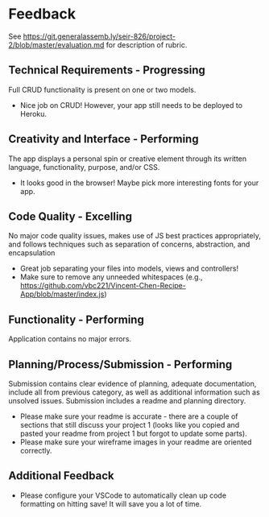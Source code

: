 # Feedback

See https://git.generalassemb.ly/seir-826/project-2/blob/master/evaluation.md for description of rubric.

## Technical Requirements - Progressing

Full CRUD functionality is present on one or two models.

- Nice job on CRUD! However, your app still needs to be deployed to Heroku.

## Creativity and Interface - Performing

The app displays a personal spin or creative element through its written language, functionality, purpose, and/or CSS.

- It looks good in the browser! Maybe pick more interesting fonts for your app.

## Code Quality - Excelling

No major code quality issues, makes use of JS best practices appropriately, and follows techniques such as separation of concerns, abstraction, and encapsulation

- Great job separating your files into models, views and controllers!
- Make sure to remove any unneeded whitespaces (e.g., https://github.com/vbc221/Vincent-Chen-Recipe-App/blob/master/index.js)

## Functionality - Performing

Application contains no major errors.

## Planning/Process/Submission - Performing

Submission contains clear evidence of planning, adequate documentation, include all from previous category, as well as additional information such as unsolved issues. Submission includes a readme and planning directory.

- Please make sure your readme is accurate - there are a couple of sections that still discuss your project 1 (looks like you copied and pasted your readme from project 1 but forgot to update some parts).
- Please make sure your wireframe images in your readme are oriented correctly.

## Additional Feedback

- Please configure your VSCode to automatically clean up code formatting on hitting save! It will save you a lot of time.
